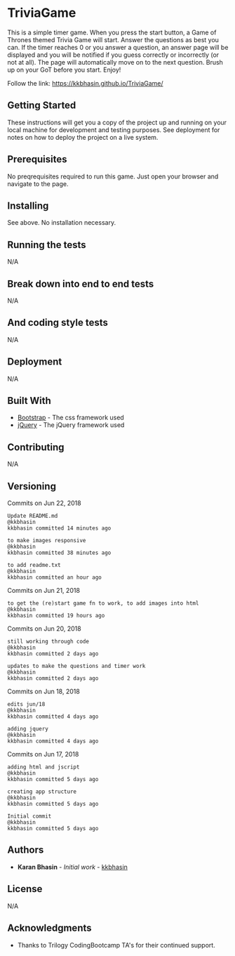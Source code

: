 # TriviaGame

This is a simple timer game. When you press the start button, a Game of Thrones themed Trivia Game will start. Answer the questions as best you can. If the timer reaches 0 or you answer a question, an answer page will be displayed and you will be notified if you guess correctly or incorrectly (or not at all). The page will automatically move on to the next question. Brush up on your GoT before you start. Enjoy!

Follow the link: https://kkbhasin.github.io/TriviaGame/ 

## Getting Started

These instructions will get you a copy of the project up and running on your local machine for development and testing purposes. See deployment for notes on how to deploy the project on a live system.

## Prerequisites

No preqrequisites required to run this game. Just open your browser and navigate to the page. 

## Installing

See above. No installation necessary. 

## Running the tests

N/A

## Break down into end to end tests

N/A

## And coding style tests

N/A

## Deployment

N/A

## Built With

* [Bootstrap](https://stackpath.bootstrapcdn.com/bootstrap/4.1.1/css/bootstrap.min.css) - The css framework used
* [jQuery](https://cdnjs.cloudflare.com/ajax/libs/jquery/3.3.1/jquery.min.js) - The jQuery framework used

## Contributing

N/A

## Versioning

Commits on Jun 22, 2018

    Update README.md
    @kkbhasin
    kkbhasin committed 14 minutes ago
    
    to make images responsive
    @kkbhasin
    kkbhasin committed 38 minutes ago
    
    to add readme.txt
    @kkbhasin
    kkbhasin committed an hour ago
 
Commits on Jun 21, 2018

    to get the (re)start game fn to work, to add images into html
    @kkbhasin
    kkbhasin committed 19 hours ago
 
Commits on Jun 20, 2018

    still working through code
    @kkbhasin
    kkbhasin committed 2 days ago
 
    updates to make the questions and timer work
    @kkbhasin
    kkbhasin committed 2 days ago
 
Commits on Jun 18, 2018

    edits jun/18
    @kkbhasin
    kkbhasin committed 4 days ago
    
    adding jquery
    @kkbhasin
    kkbhasin committed 4 days ago
 
Commits on Jun 17, 2018

    adding html and jscript
    @kkbhasin
    kkbhasin committed 5 days ago
    
    creating app structure
    @kkbhasin
    kkbhasin committed 5 days ago
    
    Initial commit
    @kkbhasin
    kkbhasin committed 5 days ago


## Authors

* **Karan Bhasin** - *Initial work* - [kkbhasin](https://github.com/kkbhasin)


## License

N/A

## Acknowledgments

* Thanks to Trilogy CodingBootcamp TA's for their continued support.
